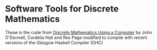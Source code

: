 # Software Tools for Discrete Mathematics

These is the code from [Discrete Mathematics Using a Computer][discrete-mathematics] by John O'Donnell, Cordelia Hall and Rex Page modified to compile with recent versions of the Glasgow Haskell Compiler (GHC)

[discrete-mathematics]: http://www.dcs.gla.ac.uk/~jtod/discrete-mathematics/
